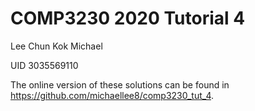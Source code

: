 # COMP3230 2020 Tutorial 4

Lee Chun Kok Michael

UID 3035569110

The online version of these solutions can be found in https://github.com/michaellee8/comp3230_tut_4.
